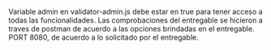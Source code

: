 Variable admin en validator-admin.js debe estar en true para tener acceso a todas las funcionalidades.
Las comprobaciones del entregable se hicieron a traves de postman de acuerdo a las opciones brindadas
en el entregable.
PORT 8080, de acuerdo a lo solicitado por el entregable.